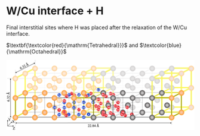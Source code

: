 # W/Cu interface + H

Final interstitial sites where H was placed after the relaxation of the W/Cu interface.

$\textbf{\textcolor{red}{\mathrm{Tetrahedral}}}$ and $\textcolor{blue}{\mathrm{Octahedral}}$


![Figure_08](https://github.com/YosvanySS/interface/blob/main/images/Figure_08.png)
